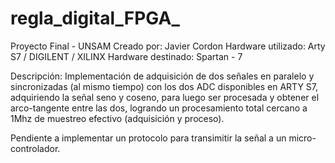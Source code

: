 # regla_digital_FPGA_

Proyecto Final - UNSAM
Creado por: Javier Cordon
Hardware utilizado: Arty S7 / DIGILENT / XILINX
Hardware destinado: Spartan - 7

Descripción:
Implementación de adquisición de dos señales en paralelo y sincronizadas (al mismo tiempo)
con los dos ADC disponibles en ARTY S7, adquiriendo la señal seno y coseno, para luego
ser procesada y obtener el arco-tangente entre las dos, logrando un procesamiento total
cercano a 1Mhz de muestreo efectivo (adquisición y proceso).

Pendiente a implementar un protocolo para transimitir la señal a un micro-controlador.
